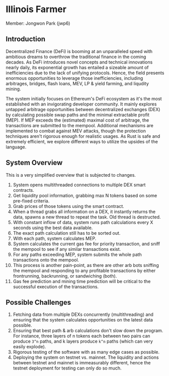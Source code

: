# Illinois Farmer

Member: Jongwon Park (jwp6)

## Introduction
Decentralized Finance (DeFi) is booming at an unparalleled speed with ambitious dreams to overthrow the traditional finance in the coming decades. As DeFi introduces novel concepts and technical innovations nearly daily, its exponential growth has entailed a sizeable amount of inefficiencies due to the lack of unifying protocols. Hence, the field presents enormous opportunities to leverage those inefficiencies, including arbitrages, bridges, flash loans, MEV, LP & yield farming, and liqudity mining.

The system initially focuses on Ethereum's DeFi ecosystem as it's the most established with an invigorating developer community. It mainly explores untapped arbitrage opportunities between decentralized exchanges (DEX) by calculating possible swap paths and the minimal extractable profit (MEP). If MEP exceeds the (estimated) maximal cost of arbitrage, the transactions are submitted to the mempool. Additional mechanisms are implemented to combat against MEV attacks, though the protection techniques aren't rigorous enough for realistic usages. As Rust is safe and extremely efficient, we explore different ways to utilize the upsides of the language.

## System Overview
This is a very simplified overview that is subjected to changes.
1. System opens multithreaded connections to multiple DEX smart contracts.
  1. Get liquidity pool information, grabbing max N tokens based on some pre-fixed criteria.
  2. Grab prices of those tokens using the smart contract.
  3. When a thread grabs all information on a DEX, it instantly returns the data, spawns a new thread to repeat the task. Old thread is destructed.
2. With constant inflow of data, system runs path calculations every X seconds using the best data available.
  1. The exact path calculation still has to be sorted out.
3. With each path, system calculates MEP.
4. System calculates the current gas fee for priority transaction, and sniff the mempool to see if any similar transactions exist.
5. For any paths exceeding MEP, system submits the whole path transactions onto the mempool.
  1. This process is another pain-point, as there are other arb bots sniffing the mempool and responding to any profitable transactions by either frontrunning, backrunning, or sandwiching (both).
  2. Gas fee prediction and mining time prediction will be critical to the successful execution of the transactions.


## Possible Challenges
1. Fetching data from multiple DEXs concurrently (multithreading) and ensuring that the system calculates opportunities on the latest data possible.
2. Ensuring that best path & arb calculations don't slow down the program. For instance, three layers of n tokens each between two pairs can produce `3^n` paths, and k layers produce `k^n` paths (which can very easily explode).
3. Rigorous testing of the software with as many edge cases as possible.
4. Deploying the system on testnet vs. mainnet. The liquidity and actions between testnet and mainnet is immeasurably different, hence the testnet deployment for testing can only do so much.


